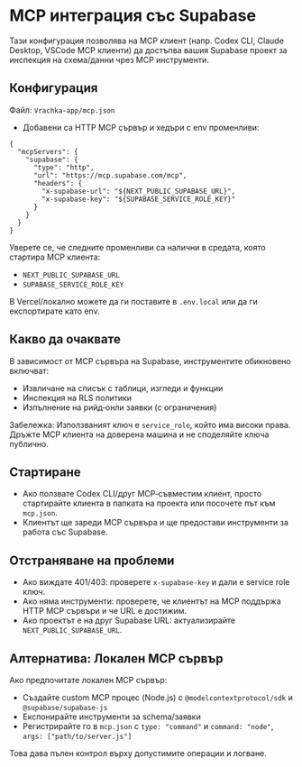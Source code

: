 # MCP интеграция със Supabase

Тази конфигурация позволява на MCP клиент (напр. Codex CLI, Claude Desktop, VSCode MCP клиенти) да достъпва вашия Supabase проект за инспекция на схема/данни чрез MCP инструменти.

## Конфигурация

Файл: `Vrachka-app/mcp.json`

- Добавени са HTTP MCP сървър и хедъри с env променливи:
```
{
  "mcpServers": {
    "supabase": {
      "type": "http",
      "url": "https://mcp.supabase.com/mcp",
      "headers": {
        "x-supabase-url": "${NEXT_PUBLIC_SUPABASE_URL}",
        "x-supabase-key": "${SUPABASE_SERVICE_ROLE_KEY}"
      }
    }
  }
}
```

Уверете се, че следните променливи са налични в средата, която стартира MCP клиента:
- `NEXT_PUBLIC_SUPABASE_URL`
- `SUPABASE_SERVICE_ROLE_KEY`

В Vercel/локално можете да ги поставите в `.env.local` или да ги експортирате като env.

## Какво да очаквате

В зависимост от MCP сървъра на Supabase, инструментите обикновено включват:
- Извличане на списък с таблици, изгледи и функции
- Инспекция на RLS политики
- Изпълнение на рийд‑онли заявки (с ограничения)

Забележка: Използваният ключ е `service_role`, който има високи права. Дръжте MCP клиента на доверена машина и не споделяйте ключа публично.

## Стартиране

- Ако ползвате Codex CLI/друг MCP‑съвместим клиент, просто стартирайте клиента в папката на проекта или посочете път към `mcp.json`.
- Клиентът ще зареди MCP сървъра и ще предостави инструменти за работа със Supabase.

## Отстраняване на проблеми

- Ако виждате 401/403: проверете `x-supabase-key` и дали е service role ключ.
- Ако няма инструменти: проверете, че клиентът на MCP поддържа HTTP MCP сървъри и че URL е достижим.
- Ако проектът е на друг Supabase URL: актуализирайте `NEXT_PUBLIC_SUPABASE_URL`.

## Алтернатива: Локален MCP сървър

Ако предпочитате локален MCP сървър:
- Създайте custom MCP процес (Node.js) с `@modelcontextprotocol/sdk` и `@supabase/supabase-js`
- Експонирайте инструменти за schema/заявки
- Регистрирайте го в `mcp.json` с `type: "command"` и `command: "node"`, `args: ["path/to/server.js"]`

Това дава пълен контрол върху допустимите операции и логване.
